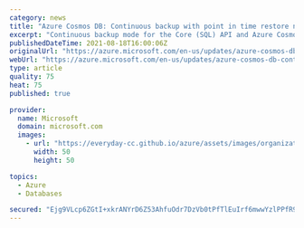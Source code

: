 ```yaml
---
category: news
title: "Azure Cosmos DB: Continuous backup with point in time restore now in general availability"
excerpt: "Continuous backup mode for the Core (SQL) API and Azure Cosmos DB API for MongoDB feature means you can now perform your own granular restore capabilities."
publishedDateTime: 2021-08-18T16:00:06Z
originalUrl: "https://azure.microsoft.com/en-us/updates/azure-cosmos-db-continuous-backup-with-point-in-time-restore-now-in-general-availability/"
webUrl: "https://azure.microsoft.com/en-us/updates/azure-cosmos-db-continuous-backup-with-point-in-time-restore-now-in-general-availability/"
type: article
quality: 75
heat: 75
published: true

provider:
  name: Microsoft
  domain: microsoft.com
  images:
    - url: "https://everyday-cc.github.io/azure/assets/images/organizations/microsoft.com-50x50.jpg"
      width: 50
      height: 50

topics:
  - Azure
  - Databases

secured: "Ejg9VLcp6ZGtI+xkrANYrD6Z53AhfuOdr7DzVb0tPfTlEuIrf6mwwYzlPPfR9+yrmGm/e3sFWmwJB9OV3Se8EOeXsl5RbTjZnX9QgtT5sHZ6f8gXnMlb3zQf174jkvwmOp5KP+SN1JvX7n8RJhXcNWaNrqvQgWoLlSZyL7E9lk7+Gr6/zXFsVWM39DX1FeS26hs25WPjY/6MPxfqIEDSKkimQdbOs+KkTos6APVXh7Nyes8+MCWY0vo7KY56Q4h3vH8jwik6WrBggTVWS1hzLe2a14eJu1PRRP7RPiQiFjF63/nuIVLDY/Y2Yq1pIbazyF+x05wPUPBHFmJ/kArlTEFzo8MGWheH4Fq95Ean3i8=;LP91pdbuCgj+6qA8+BGwWg=="
---
```


